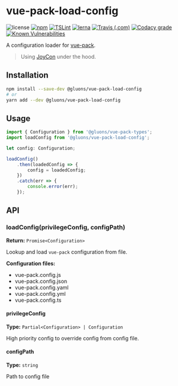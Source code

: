 # vue-pack-load-config
![license](https://img.shields.io/github/license/gluons/vue-pack.svg?style=flat-square)
[![npm](https://img.shields.io/npm/v/@gluons/vue-pack-load-config.svg?style=flat-square)](https://www.npmjs.com/package/@gluons/vue-pack-load-config)
[![TSLint](https://img.shields.io/badge/TSLint-gluons-15757B.svg?style=flat-square)](https://github.com/gluons/tslint-config-gluons)
[![lerna](https://img.shields.io/badge/maintained%20with-lerna-cc00ff.svg?style=flat-square)](https://lernajs.io/)
[![Travis (.com)](https://img.shields.io/travis/com/gluons/vue-pack.svg?style=flat-square)](https://travis-ci.com/gluons/vue-pack)
[![Codacy grade](https://img.shields.io/codacy/grade/98523b5b7cd7435a8c71b296e84522f8.svg?style=flat-square)](https://www.codacy.com/app/gluons/vue-pack)
[![Known Vulnerabilities](https://snyk.io/test/github/gluons/vue-pack/badge.svg?targetFile=packages%2F%40gluons%2Fload-config%2Fpackage.json&style=flat-square)](https://snyk.io/test/github/gluons/vue-pack?targetFile=packages%2F%40gluons%2Fload-config%2Fpackage.json)

A configuration loader for [vue-pack](https://github.com/gluons/vue-pack).

> Using [JoyCon](https://github.com/egoist/joycon) under the hood.

## Installation

```bash
npm install --save-dev @gluons/vue-pack-load-config
# or
yarn add --dev @gluons/vue-pack-load-config
```

## Usage

```ts
import { Configuration } from '@gluons/vue-pack-types';
import loadConfig from '@gluons/vue-pack-load-config';

let config: Configuration;

loadConfig()
	.then(loadedConfig => {
		config = loadedConfig;
	})
	.catch(err => {
		console.error(err);
	});
```

## API

### loadConfig(privilegeConfig, configPath)
**Return:** `Promise<Configuration>`

Lookup and load `vue-pack` configuration from file.

**Configuration files:**
- vue-pack.config.js
- vue-pack.config.json
- vue-pack.config.yaml
- vue-pack.config.yml
- vue-pack.config.ts

#### privilegeConfig
**Type:** `Partial<Configuration> | Configuration`

High priority config to override config from config file.

#### configPath
**Type:** `string`

Path to config file
